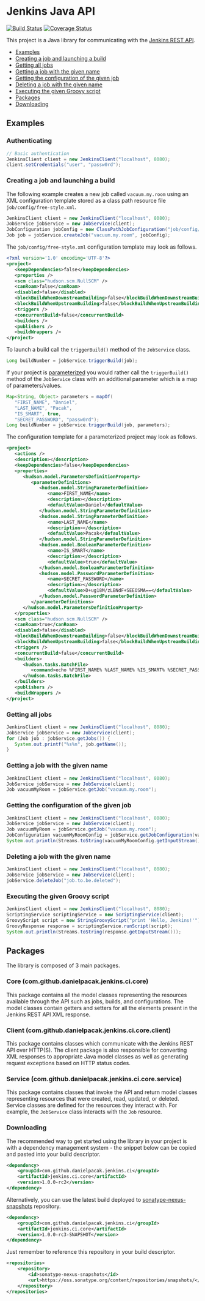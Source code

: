 # Jenkins Java API

[![Build Status](https://buildhive.cloudbees.com/job/danielpacak/job/com.github.danielpacak.jenkins.ci/badge/icon)](https://buildhive.cloudbees.com/job/danielpacak/job/com.github.danielpacak.jenkins.ci/)
[![Coverage Status](https://coveralls.io/repos/danielpacak/com.github.danielpacak.jenkins.ci/badge.png)](https://coveralls.io/r/danielpacak/com.github.danielpacak.jenkins.ci)

This project is a Java library for communicating with the [Jenkins REST API](https://wiki.jenkins-ci.org/display/JENKINS/Remote+access+API).

* [Examples](#examples)
 * [Creating a job and launching a build](#creating-a-job-and-launching-a-build)
 * [Getting all jobs](#getting-all-jobs)
 * [Getting a job with the given name](#getting-a-job-with-the-given-name)
 * [Getting the configuration of the given job](#getting-the-configuration-of-the-given-job)
 * [Deleting a job with the given name](#deleting-a-job-with-the-given-name)
 * [Executing the given Groovy script](#executing-the-given-groovy-script)
* [Packages](#packages)
* [Downloading](#downloading)

## Examples

### Authenticating
```java
// Basic authentication
JenkinsClient client = new JenkinsClient("localhost", 8080);
client.setCredentials("user", "passw0rd");
```

### Creating a job and launching a build
The following example creates a new job called `vacuum.my.room` using an XML configuration
template stored as a class path resource file `job/config/free-style.xml`.
```java
JenkinsClient client = new JenkinsClient("localhost", 8080);
JobService jobService = new JobService(client);
JobConfiguration jobConfig = new ClassPathJobConfiguration("job/config/free-style.xml");
Job job = jobService.createJob("vacuum.my.room", jobConfig); 
```
The `job/config/free-style.xml` configuration template may look as follows.
```xml
<?xml version='1.0' encoding='UTF-8'?>
<project>
   <keepDependencies>false</keepDependencies>
   <properties />
   <scm class="hudson.scm.NullSCM" />
   <canRoam>false</canRoam>
   <disabled>false</disabled>
   <blockBuildWhenDownstreamBuilding>false</blockBuildWhenDownstreamBuilding>
   <blockBuildWhenUpstreamBuilding>false</blockBuildWhenUpstreamBuilding>
   <triggers />
   <concurrentBuild>false</concurrentBuild>
   <builders />
   <publishers />
   <buildWrappers />
</project>
```
To launch a build call the `triggerBuild()` method of the `JobService` class.
```java
Long buildNumber = jobService.triggerBuild(job);
```
If your project is [parameterized](https://wiki.jenkins-ci.org/display/JENKINS/Parameterized+Build)
you would rather call the `triggerBuild()` method of the `JobService` class with an additional parameter
which is a map of parameters/values.
```java
Map<String, Object> parameters = mapOf(
   "FIRST_NAME", "Daniel",
   "LAST_NAME", "Pacak",
   "IS_SMART", true,
   "SECRET_PASSWORD", "passw0rd");
Long buildNumber = jobService.triggerBuild(job, parameters);
```
The configuration template for a parameterized project may look as follows.
```xml
<project>
   <actions />
   <description></description>
   <keepDependencies>false</keepDependencies>
   <properties>
      <hudson.model.ParametersDefinitionProperty>
         <parameterDefinitions>
            <hudson.model.StringParameterDefinition>
               <name>FIRST_NAME</name>
               <description></description>
               <defaultValue>Daniel</defaultValue>
            </hudson.model.StringParameterDefinition>
            <hudson.model.StringParameterDefinition>
               <name>LAST_NAME</name>
               <description></description>
               <defaultValue>Pacak</defaultValue>
            </hudson.model.StringParameterDefinition>
            <hudson.model.BooleanParameterDefinition>
               <name>IS_SMART</name>
               <description></description>
               <defaultValue>true</defaultValue>
            </hudson.model.BooleanParameterDefinition>
            <hudson.model.PasswordParameterDefinition>
               <name>SECRET_PASSWORD</name>
               <description></description>
               <defaultValue>D+ug18M/zLBNdF+SEEOSMA==</defaultValue>
            </hudson.model.PasswordParameterDefinition>
         </parameterDefinitions>
      </hudson.model.ParametersDefinitionProperty>
   </properties>
   <scm class="hudson.scm.NullSCM" />
   <canRoam>true</canRoam>
   <disabled>false</disabled>
   <blockBuildWhenDownstreamBuilding>false</blockBuildWhenDownstreamBuilding>
   <blockBuildWhenUpstreamBuilding>false</blockBuildWhenUpstreamBuilding>
   <triggers />
   <concurrentBuild>false</concurrentBuild>
   <builders>
      <hudson.tasks.BatchFile>
         <command>echo %FIRST_NAME% %LAST_NAME% %IS_SMART% %SECRET_PASSWORD% </command>
      </hudson.tasks.BatchFile>
   </builders>
   <publishers />
   <buildWrappers />
</project>
```

### Getting all jobs
```java
JenkinsClient client = new JenkinsClient("localhost", 8080);
JobService jobService = new JobService(client);
for (Job job : jobService.getJobs()) {
   System.out.printf("%s%n", job.getName());
}
```

### Getting a job with the given name
```java
JenkinsClient client = new JenkinsClient("localhost", 8080);
JobService jobService = new JobService(client);
Job vacuumMyRoom = jobService.getJob("vacuum.my.room");
```

### Getting the configuration of the given job
```java
JenkinsClient client = new JenkinsClient("localhost", 8080);
JobService jobService = new JobService(client);
Job vacuumMyRoom = jobService.getJob("vacuum.my.room");
JobConfiguration vacuumMyRoomConfig = jobService.getJobConfiguration(vacuumMyRoom);
System.out.println(Streams.toString(vacuumMyRoomConfig.getInputStream());
```

### Deleting a job with the given name
```java
JenkinsClient client = new JenkinsClient("localhost", 8080);
JobService jobService = new JobService(client);
jobService.deleteJob("job.to.be.deleted");
```

### Executing the given Groovy script
```java
JenkinsClient client = new JenkinsClient("localhost", 8080);
ScriptingService scriptingService = new ScriptingService(client);
GroovyScript script = new StringGroovyScript("print 'Hello, Jenkins!'");
GroovyResponse response = scriptingService.runScript(script);
System.out.println(Streams.toString(response.getInputStream())); 
```

## Packages
The library is composed of 3 main packages.

### Core (com.github.danielpacak.jenkins.ci.core)
This package contains all the model classes representing the resources available through the API such as
jobs, builds, and configurations. The model classes contain getters and setters for all the elements
present in the Jenkins REST API XML response.

### Client (com.github.danielpacak.jenkins.ci.core.client)
This package contains classes which communicate with the Jenkins REST API over HTTP(S). The client
package is also responsible for converting XML responses to appropriate Java model classes as well as
generating request exceptions based on HTTP status codes.

### Service (com.github.danielpacak.jenkins.ci.core.service)
This package contains classes that invoke the API and return model classes representing resources
that were created, read, updated, or deleted. Service classes are defined for the resources they
interact with. For example, the `JobService` class interacts with the `Job` resource.

### Downloading
The recommended way to get started using the library in your project is with a dependency management
system - the snippet below can be copied and pasted into your build descriptor.
```xml
<dependency>
	<groupId>com.github.danielpacak.jenkins.ci</groupId>
	<artifactId>jenkins.ci.core</artifactId>
	<version>1.0.0-rc2</version>
</dependency>
```
Alternatively, you can use the latest build deployed to [sonatype-nexus-snapshots](https://oss.sonatype.org/content/repositories/snapshots)
repository.
```xml
<dependency>
	<groupId>com.github.danielpacak.jenkins.ci</groupId>
	<artifactId>jenkins.ci.core</artifactId>
	<version>1.0.0-rc3-SNAPSHOT</version>
</dependency>
```
Just remember to reference this repository in your build descriptor.
```xml
<repositories>
	<repository>
		<id>sonatype-nexus-snapshots</id>
		<url>https://oss.sonatype.org/content/repositories/snapshots/</url>
	</repository>
</repositories>
```